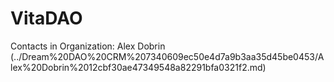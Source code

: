 # VitaDAO

Contacts in Organization: Alex Dobrin (../Dream%20DAO%20CRM%207340609ec50e4d7a9b3aa35d45be0453/Alex%20Dobrin%2012cbf30ae47349548a82291bfa0321f2.md)